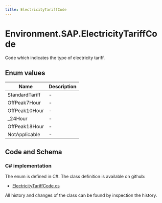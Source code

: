 ```yaml
---
title: ElectricityTariffCode
---
```


# Environment.SAP.ElectricityTariffCode

Code which indicates the type of electricity tariff.

## Enum values

| Name            | Description                                                    |
|-----------------|----------------------------------------------------------------|
| StandardTariff |  -  |
| OffPeak7Hour |  -  |
| OffPeak10Hour |  -  |
| _24Hour |  -  |
| OffPeak18Hour |  -  |
| NotApplicable |  -  |


## Code and Schema

### C# implementation

The enum is defined in C#. The class definition is available on github:

- [ElectricityTariffCode.cs](https://github.com/BHoM/SAP_Toolkit/blob/develop/SAP_oM/Enums/ElectricityTariffCode.cs)

All history and changes of the class can be found by inspection the history.
